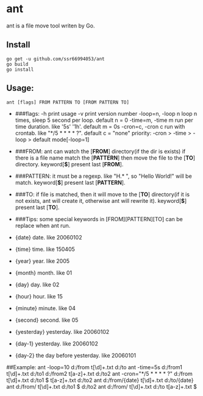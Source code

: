 # ant 
ant is a file move tool writen by Go.

## Install
    go get -u github.com/ssr66994053/ant
    go build
    go install

## Usage:
    ant [flags] FROM PATTERN TO [FROM PATTERN TO]

* ###flags:
    -h                  print usage
    -v                  print version number
    -loop=n, -loop n    loop n times, sleep 5 second per loop. 
                        default n = 0
    -time=m, -time m    run per time duration. like '5s' '1h'.
                        default m = 0s
    -cron=c, -cron c    run with crontab. like "*/5 * * * * ?".
                        default c = "none"
priority: -cron > -time > -loop > default mode[-loop=1]

* ###FROM:
ant can watch the [**FROM**] directory(if the dir is exists) if there is a file name match the [**PATTERN**] then move the file to the [**TO**] directory. keyword[**$**] present last [**FROM**]. 

* ###PATTERN:
it must be a regexp. like "H.* ", so "Hello World!" will be match. keyword[**$**] present last [**PATTERN**].

* ###TO:
if file is matched, then it will move to the [**TO**] directory(if it is not exists, ant will create it, otherwise ant will rewrite it). keyword[**$**] present last [**TO**].

* ###Tips:
some special keywords in [FROM][PATTERN][TO] can be replace when ant run.
 
* {date}      date.                 like 20060102
* {time}      time.                 like 150405
* {year}      year.                 like 2005
* {month}     month.                like 01
* {day}       day.                  like 02
* {hour}      hour.                 like 15
* {minute}    minute.               like 04
* {second}    second.               like 05
* {yesterday} yesterday.            like 20060102
* {day-1}     yesterday.            like 20060102
* {day-2} the day before yesterday. like 20060101

##Example:
    ant -loop=10 d:/from t[\\d]+.txt d:/to
    ant -time=5s d:/from1 t[\\d]+.txt d:/to1 d:/from2 t[a-z]+.txt d:/to2
    ant -cron="*/5 * * * * ?" d:/from t[\\d]+.txt d:/to1 $ t[a-z]+.txt d:/to2
    ant d:/from/{date} t[\\d]+.txt d:/to/{date}
    ant d:/from/ t[\\d]+.txt d:/to1 $ d:/to2
    ant d:/from/ t[\\d]+.txt d:/to t[a-z]+.txt $
	
